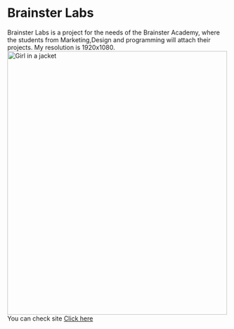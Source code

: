 # Brainster Labs
Brainster Labs is a project for the needs of the Brainster Academy, where the students from Marketing,Design and programming will attach their projects.
My resolution is 1920x1080.
<img src="https://www.cyberpunk.net/build/images/home3/screen-image-mercenary-49f166ed.jpg" alt="Girl in a jacket" width="500" height="600">
You can check site <a href="https://borislavpetrovikj.github.io/Brainster-Labs/">Click here</a>

